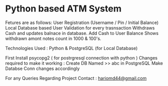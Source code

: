 

# Python based ATM System

Fetures are as follows:
User Registration (Username / Pin / Initial Balance)
Local Database based User Validation for every trasnsaction
Withdraws Cash and updates balnace in database.
Add Cash to User Balance
Shows withdrawn amont notes count in 1000 & 100's.

Technologies Used : Python & PostgreSQL (for Local Database)

First Install psycopg2 ( for postrgresql connection with python )
Changes required to make it working :
Create DB Named >> abc in PostgreSQL
Make Databse Conn changes accordingly 

For any Queries Regarding Project Contact : hariomd44@gmail.com

